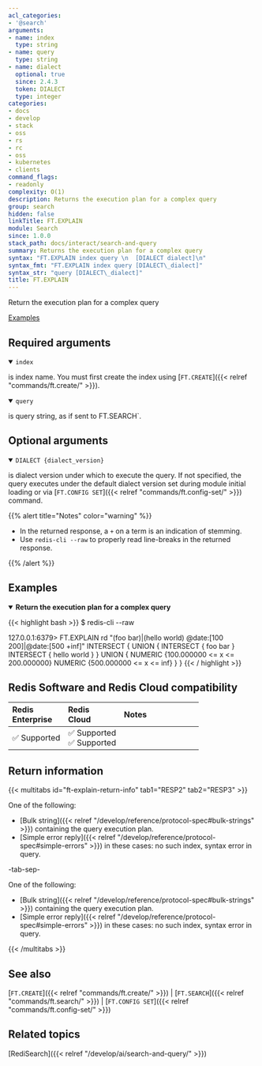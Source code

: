 ```yaml
---
acl_categories:
- '@search'
arguments:
- name: index
  type: string
- name: query
  type: string
- name: dialect
  optional: true
  since: 2.4.3
  token: DIALECT
  type: integer
categories:
- docs
- develop
- stack
- oss
- rs
- rc
- oss
- kubernetes
- clients
command_flags:
- readonly
complexity: O(1)
description: Returns the execution plan for a complex query
group: search
hidden: false
linkTitle: FT.EXPLAIN
module: Search
since: 1.0.0
stack_path: docs/interact/search-and-query
summary: Returns the execution plan for a complex query
syntax: "FT.EXPLAIN index query \n  [DIALECT dialect]\n"
syntax_fmt: "FT.EXPLAIN index query [DIALECT\_dialect]"
syntax_str: "query [DIALECT\_dialect]"
title: FT.EXPLAIN
---
```


Return the execution plan for a complex query

[Examples](#examples)

## Required arguments

<details open>
<summary><code>index</code></summary>

is index name. You must first create the index using [`FT.CREATE`]({{< relref "commands/ft.create/" >}}).
</details>

<details open>
<summary><code>query</code></summary>

is query string, as if sent to FT.SEARCH`.
</details>

## Optional arguments

<details open>
<summary><code>DIALECT {dialect_version}</code></summary>

is dialect version under which to execute the query. If not specified, the query executes under the default dialect version set during module initial loading or via [`FT.CONFIG SET`]({{< relref "commands/ft.config-set/" >}}) command.
</details>

{{% alert title="Notes" color="warning" %}}
 
- In the returned response, a `+` on a term is an indication of stemming.
- Use `redis-cli --raw` to properly read line-breaks in the returned response.

{{% /alert %}}

## Examples

<details open>
<summary><b>Return the execution plan for a complex query</b></summary>

{{< highlight bash >}}
$ redis-cli --raw

127.0.0.1:6379> FT.EXPLAIN rd "(foo bar)|(hello world) @date:[100 200]|@date:[500 +inf]"
INTERSECT {
  UNION {
    INTERSECT {
      foo
      bar
    }
    INTERSECT {
      hello
      world
    }
  }
  UNION {
    NUMERIC {100.000000 <= x <= 200.000000}
    NUMERIC {500.000000 <= x <= inf}
  }
}
{{< / highlight >}}
</details>

## Redis Software and Redis Cloud compatibility

| Redis<br />Enterprise | Redis<br />Cloud | <span style="min-width: 9em; display: table-cell">Notes</span> |
|:----------------------|:-----------------|:------|
| <span title="Supported">&#x2705; Supported</span> | <span title="Flexible & Annual"><span title="Supported">&#x2705; Supported</span></span><br /><span title="Free & Fixed"><span title="Supported">&#x2705; Supported</nobr></span></span> |  |


## Return information

{{< multitabs id="ft-explain-return-info" 
    tab1="RESP2" 
    tab2="RESP3" >}}

One of the following:
* [Bulk string]({{< relref "/develop/reference/protocol-spec#bulk-strings" >}}) containing the query execution plan.
* [Simple error reply]({{< relref "/develop/reference/protocol-spec#simple-errors" >}}) in these cases: no such index, syntax error in query.

-tab-sep-

One of the following:
* [Bulk string]({{< relref "/develop/reference/protocol-spec#bulk-strings" >}}) containing the query execution plan.
* [Simple error reply]({{< relref "/develop/reference/protocol-spec#simple-errors" >}}) in these cases: no such index, syntax error in query.

{{< /multitabs >}}

## See also

[`FT.CREATE`]({{< relref "commands/ft.create/" >}}) | [`FT.SEARCH`]({{< relref "commands/ft.search/" >}}) | [`FT.CONFIG SET`]({{< relref "commands/ft.config-set/" >}})

## Related topics

[RediSearch]({{< relref "/develop/ai/search-and-query/" >}})

